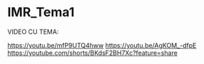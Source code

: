 # IMR_Tema1

VIDEO CU TEMA: 

https://youtu.be/mfP9UTQ4hww
https://youtu.be/AgKOM_-dfpE
https://youtube.com/shorts/BKdsF2BH7Xc?feature=share
